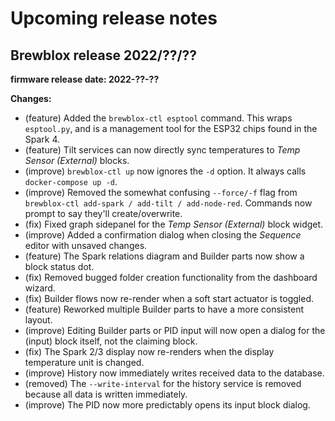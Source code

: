 # Upcoming release notes

## Brewblox release 2022/??/??

**firmware release date: 2022-??-??**

**Changes:**

- (feature) Added the `brewblox-ctl esptool` command. This wraps `esptool.py`, and is a management tool for the ESP32 chips found in the Spark 4.
- (feature) Tilt services can now directly sync temperatures to *Temp Sensor (External)* blocks.
- (improve) `brewblox-ctl up` now ignores the `-d` option. It always calls `docker-compose up -d`.
- (improve) Removed the somewhat confusing `--force/-f` flag from `brewblox-ctl add-spark / add-tilt / add-node-red`. Commands now prompt to say they'll create/overwrite.
- (fix) Fixed graph sidepanel for the *Temp Sensor (External)* block widget.
- (improve) Added a confirmation dialog when closing the *Sequence* editor with unsaved changes.
- (feature) The Spark relations diagram and Builder parts now show a block status dot.
- (fix) Removed bugged folder creation functionality from the dashboard wizard.
- (fix) Builder flows now re-render when a soft start actuator is toggled.
- (feature) Reworked multiple Builder parts to have a more consistent layout.
- (improve) Editing Builder parts or PID input will now open a dialog for the (input) block itself, not the claiming block.
- (fix) The Spark 2/3 display now re-renders when the display temperature unit is changed.
- (improve) History now immediately writes received data to the database.
- (removed) The `--write-interval` for the history service is removed because all data is written immediately.
- (improve) The PID now more predictably opens its input block dialog.
